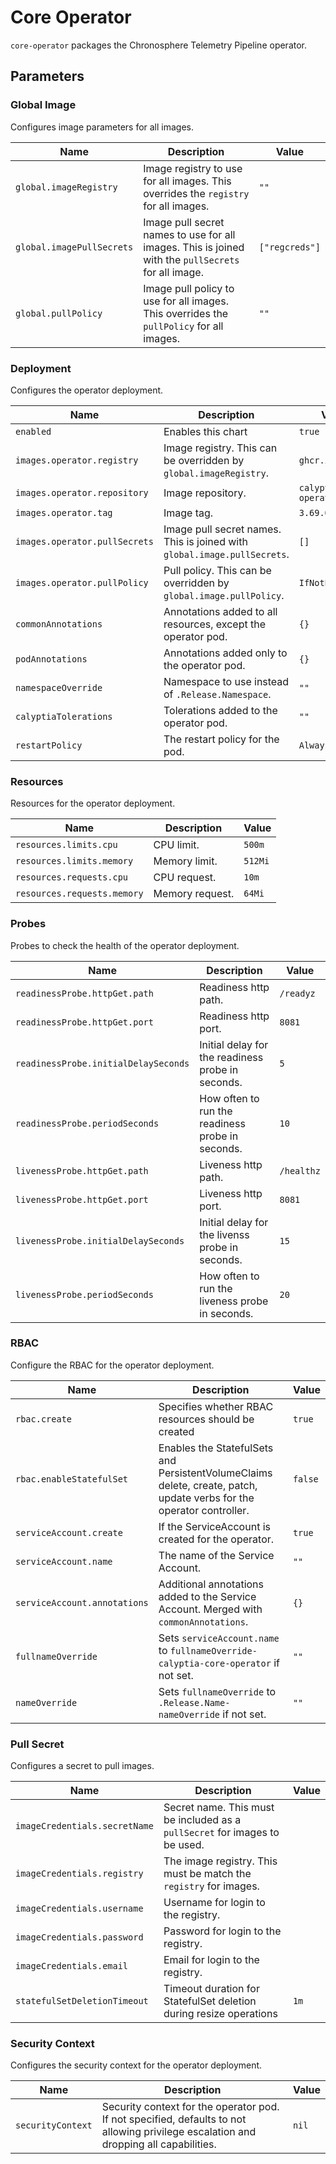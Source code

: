 # Core Operator

`core-operator` packages the Chronosphere Telemetry Pipeline operator.

## Parameters

### Global Image

Configures image parameters for all images.

| Name                      | Description                                                                                         | Value          |
| ------------------------- | --------------------------------------------------------------------------------------------------- | -------------- |
| `global.imageRegistry`    | Image registry to use for all images. This overrides the `registry` for all images.                 | `""`           |
| `global.imagePullSecrets` | Image pull secret names to use for all images. This is joined with the `pullSecrets` for all image. | `["regcreds"]` |
| `global.pullPolicy`       | Image pull policy to use for all images. This overrides the `pullPolicy` for all images.            | `""`           |

### Deployment

Configures the operator deployment.

| Name                          | Description                                                              | Value                    |
| ----------------------------- | ------------------------------------------------------------------------ | ------------------------ |
| `enabled`                     | Enables this chart                                                       | `true`                   |
| `images.operator.registry`    | Image registry. This can be overridden by `global.imageRegistry`.        | `ghcr.io`                |
| `images.operator.repository`  | Image repository.                                                        | `calyptia/core-operator` |
| `images.operator.tag`         | Image tag.                                                               | `3.69.0`                 |
| `images.operator.pullSecrets` | Image pull secret names. This is joined with `global.image.pullSecrets`. | `[]`                     |
| `images.operator.pullPolicy`  | Pull policy. This can be overridden by `global.image.pullPolicy`.        | `IfNotPresent`           |
| `commonAnnotations`           | Annotations added to all resources, except the operator pod.             | `{}`                     |
| `podAnnotations`              | Annotations added only to the operator pod.                              | `{}`                     |
| `namespaceOverride`           | Namespace to use instead of `.Release.Namespace`.                        | `""`                     |
| `calyptiaTolerations`         | Tolerations added to the operator pod.                                   | `""`                     |
| `restartPolicy`               | The restart policy for the pod.                                          | `Always`                 |

### Resources

Resources for the operator deployment.

| Name                        | Description     | Value   |
| --------------------------- | --------------- | ------- |
| `resources.limits.cpu`      | CPU limit.      | `500m`  |
| `resources.limits.memory`   | Memory limit.   | `512Mi` |
| `resources.requests.cpu`    | CPU request.    | `10m`   |
| `resources.requests.memory` | Memory request. | `64Mi`  |

### Probes

Probes to check the health of the operator deployment.

| Name                                 | Description                                       | Value      |
| ------------------------------------ | ------------------------------------------------- | ---------- |
| `readinessProbe.httpGet.path`        | Readiness http path.                              | `/readyz`  |
| `readinessProbe.httpGet.port`        | Readiness http port.                              | `8081`     |
| `readinessProbe.initialDelaySeconds` | Initial delay for the readiness probe in seconds. | `5`        |
| `readinessProbe.periodSeconds`       | How often to run the readiness probe in seconds.  | `10`       |
| `livenessProbe.httpGet.path`         | Liveness http path.                               | `/healthz` |
| `livenessProbe.httpGet.port`         | Liveness http port.                               | `8081`     |
| `livenessProbe.initialDelaySeconds`  | Initial delay for the livenss probe in seconds.   | `15`       |
| `livenessProbe.periodSeconds`        | How often to run the liveness probe in seconds.   | `20`       |

### RBAC

Configure the RBAC for the operator deployment.

| Name                         | Description                                                                                                          | Value   |
| ---------------------------- | -------------------------------------------------------------------------------------------------------------------- | ------- |
| `rbac.create`                | Specifies whether RBAC resources should be created                                                                   | `true`  |
| `rbac.enableStatefulSet`     | Enables the StatefulSets and PersistentVolumeClaims delete, create, patch, update verbs for the operator controller. | `false` |
| `serviceAccount.create`      | If the ServiceAccount is created for the operator.                                                                   | `true`  |
| `serviceAccount.name`        | The name of the Service Account.                                                                                     | `""`    |
| `serviceAccount.annotations` | Additional annotations added to the Service Account. Merged with `commonAnnotations`.                                | `{}`    |
| `fullnameOverride`           | Sets `serviceAccount.name` to `fullnameOverride-calyptia-core-operator` if not set.                                  | `""`    |
| `nameOverride`               | Sets `fullnameOverride` to `.Release.Name-nameOverride` if not set.                                                  | `""`    |

### Pull Secret

Configures a secret to pull images.

| Name                          | Description                                                                 | Value |
| ----------------------------- | --------------------------------------------------------------------------- | ----- |
| `imageCredentials.secretName` | Secret name. This must be included as a `pullSecret` for images to be used. |       |
| `imageCredentials.registry`   | The image registry. This must be match the `registry` for images.           |       |
| `imageCredentials.username`   | Username for login to the registry.                                         |       |
| `imageCredentials.password`   | Password for login to the registry.                                         |       |
| `imageCredentials.email`      | Email for login to the registry.                                            |       |
| `statefulSetDeletionTimeout`  | Timeout duration for StatefulSet deletion during resize operations          | `1m`  |

### Security Context

Configures the security context for the operator deployment.

| Name              | Description                                                                                                                           | Value |
| ----------------- | ------------------------------------------------------------------------------------------------------------------------------------- | ----- |
| `securityContext` | Security context for the operator pod. If not specified, defaults to not allowing privilege escalation and dropping all capabilities. | `nil` |
